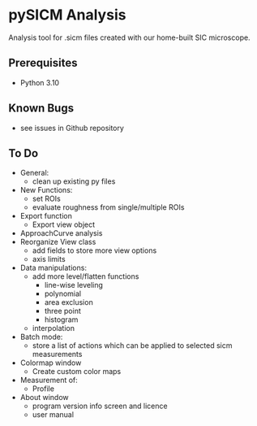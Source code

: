 # pySICM Analysis
Analysis tool for .sicm files created with our home-built SIC microscope.

## Prerequisites
- Python 3.10

## Known Bugs
- see issues in Github repository

## To Do
- General:
  - clean up existing py files
- New Functions:
  - set ROIs 
  - evaluate roughness from single/multiple ROIs
- Export function
  - Export view object
- ApproachCurve analysis
- Reorganize View class
  - add fields to store more view options
  - axis limits
- Data manipulations:
  - add more level/flatten functions
    - line-wise leveling
    - polynomial
    - area exclusion
    - three point
    - histogram
  - interpolation
- Batch mode:
  - store a list of actions which can be applied to selected sicm measurements
- Colormap window
  - Create custom color maps
- Measurement of:
  - Profile
- About window
  - program version info screen and licence
  - user manual
